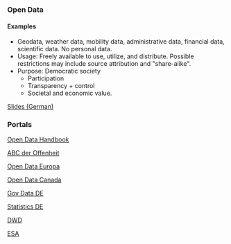 <!-- remember to have some comment lines in front of the first H§ -->
### Open Data

#### Examples

  * Geodata, weather data, mobility data, administrative data, financial data, scientific data. No personal data.
  * Usage: Freely available to use, utilize, and distribute. Possible restrictions may include source attribution and "share-alike".
  * Purpose: Democratic society
    * Participation
    * Transparency + control
    * Societal and economic value.


[Slides (German)](/assets/openData/zeppUni-public.pdf)

### Portals

[Open Data Handbook](https://opendatahandbook.org/)

[ABC der Offenheit](https://upload.wikimedia.org/wikipedia/commons/a/a9/ABC_der_Offenheit_-_Brosch%C3%BCre_%282019%29.pdf)

[Open Data Europa](https://data.europa.eu/de)

[Open Data Canada](https://www.opendatasociety.ca/open-data-portals)

[Gov Data DE](https://www.govdata.de/)

[Statistics DE](https://www.destatis.de/DE/Home/_inhalt.html)

[DWD](https://www.dwd.de/DE/leistungen/cdc/climate-data-center.html)

[ESA](https://climate.esa.int/de/odp/#/dashboard)


